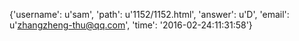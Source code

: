 {'username': u'sam', 'path': u'1152/1152.html', 'answer': u'D', 'email': u'zhangzheng-thu@qq.com', 'time': '2016-02-24:11:31:58'}